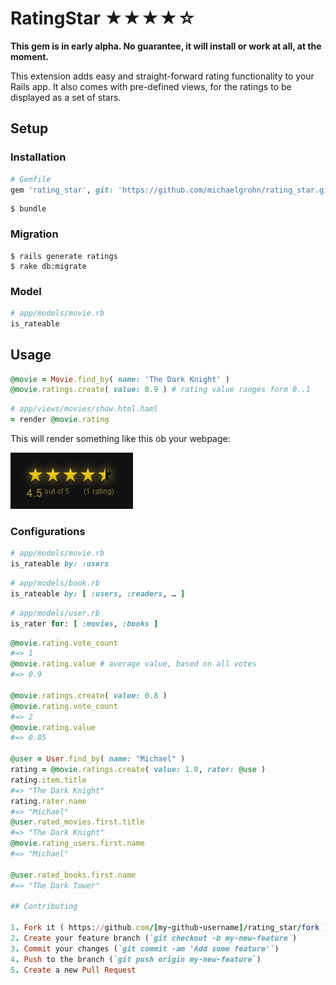 RatingStar ★★★★☆
=================

**This gem is in early alpha. No guarantee, it will install or work at all, at the moment.**

This extension adds easy and straight-forward rating functionality to your Rails app. It also comes with pre-defined views, for the ratings to be displayed as a set of stars.

Setup
------------------------------

### Installation

```ruby    
# Gemfile
gem 'rating_star', git: 'https://github.com/michaelgrohn/rating_star.git'
```

```shell
$ bundle
```

### Migration

```shell
$ rails generate ratings
$ rake db:migrate
```

### Model

```ruby
# app/models/movie.rb
is_rateable
```

Usage
------------------------------

```ruby
@movie = Movie.find_by( name: 'The Dark Knight' )
@movie.ratings.create( value: 0.9 ) # rating value ranges form 0..1
```

```ruby
# app/views/movies/show.html.haml
= render @movie.rating
```

This will render something like this ob your webpage:

![](https://raw.githubusercontent.com/michaelgrohn/rating_star/master/lib/rating_star/examples/example.png)

### Configurations

```ruby
# app/models/movie.rb
is_rateable by: :users
```

```ruby
# app/models/book.rb
is_rateable by: [ :users, :readers, … ]
```

```ruby
# app/models/user.rb
is_rater for: [ :movies, :books ]
```

```ruby
@movie.rating.vote_count
#=> 1
@movie.rating.value # average value, based on all votes
#=> 0.9

@movie.ratings.create( value: 0.8 )
@movie.rating.vote_count
#=> 2
@movie.rating.value
#=> 0.85

@user = User.find_by( name: "Michael" )
rating = @movie.ratings.create( value: 1.0, rater: @use )
rating.item.title
#=> "The Dark Knight"
rating.rater.name
#=> "Michael"
@user.rated_movies.first.title
#=> "The Dark Knight"
@movie.rating_users.first.name
#=> "Michael"

@user.rated_books.first.name
#=> "The Dark Tower"

## Contributing

1. Fork it ( https://github.com/[my-github-username]/rating_star/fork )
2. Create your feature branch (`git checkout -b my-new-feature`)
3. Commit your changes (`git commit -am 'Add some feature'`)
4. Push to the branch (`git push origin my-new-feature`)
5. Create a new Pull Request
